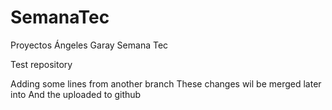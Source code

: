 # SemanaTec

Proyectos Ángeles Garay Semana Tec

Test repository

Adding some lines from another branch
These changes wil be merged later into
And the uploaded to github
